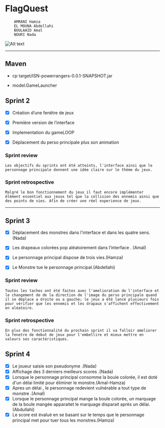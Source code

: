 # **FlagQuest**

        AMRANI Hamza
        EL MOUNA Abdellahi
        BOULAAID Amal
        NOURI Nada
        
![Alt text](<Play/src/images/sprites/Capture d'écran 2023-12-21 164105.png>)



*****

## Maven

* cp target/ISN-powerrangers-0.0.1-SNAPSHOT.jar

* model.GameLauncher

## Sprint 2

- [x] Création d’une fenêtre de jeux

* [x] Première version de l’interface

* [x] Implementation du gameLOOP

* [x] Déplacement du perso principale plus son animation

### Sprint review

    Les objectifs du sprints ont été atteints, l'interface ainsi que le personnage principale donnent une idée claire sur le thème du jeux.

### Sprint retrospective

    Malgré le bon fonctionnement du jeux il faut encore implémenter élément essentiel aux jeuux tel que la collision des ennemis ainsi que des points de vies. Afin de créer une réel experience de jeux.
  ************

## Sprint 3

- [x] Déplacement des monstres dans l'interface et dans les quatre sens. (Nada)

* [x] Les drapeaux colorées pop aléatoirement dans l’interface . (Amal)

* [x] Le personnage principal dispose de trois vies.(Hamza)

* [x] Le Monstre tue le personnage principal.(Abdellahi)
  
### Sprint review

    Toutes les taches ont été faites avec l'amelioration de l'interface et le changement de de la direction de l'image du perso principale quand il se deplace a droite ou a gauche; le jeux a été lancé plusieurs fois pour vérifier que les ennemis et les drapaux s'affichent effectivement en aléatoire.

### Sprint retrospective

    En plus des fonctionnalité du prochain sprint il va falloir ameliorer la fenetre de debut de jeux pour l'embellire et mieux mettre en valeurs ses caractéristiques.

## Sprint 4

* [X] Le joueur saisie son pseudonyme .(Nada)
* [X] Affichage des 3 derniers meilleurs scores .(Nada)
* [X] Lorsque le personnage principal consomme la boule colorée, il est doté d'un délai limité pour éliminer le monstre.(Amal-Hamza)
* [X] Apres un délai , le personnage redevient vulnérable a tout type de monstre .(Amal)
* [X] Lorsque le personnage principal mange la boule colorée, un marquage de la boule mangée apparaitet le marquage disparait après un délai.(Abdullahi)
* [X] Le score est évalué en se basant sur le temps que le personnage principal met pour tuer tous les monstres.(Hamza)
